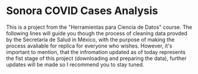 # Sonora COVID Cases Analysis

This is a project from the "Herramientas para Ciencia de Datos" course. The following lines will guide you though the process of cleaning data provded by the Secretaría de Salud in México, with the purpose of making the process avaliable for replica for everyone who wishes. However, it's important to mention, that the infromation updated as of today represents the fist stage of this project (downloading and preparing the data), further updates will be made so I recommend you to stay tuned.
